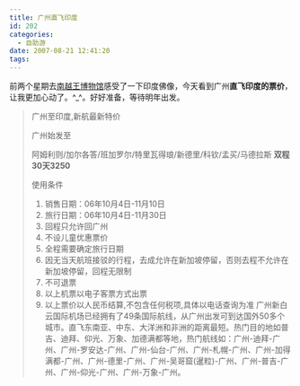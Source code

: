 ```yaml
---
title: 广州直飞印度
id: 202
categories:
  - 自助游
date: 2007-08-21 12:41:20
tags:
---
```


前两个星期去[南越王博物馆](http://gznywm.yahtour.com/index_6.htm)感受了一下印度佛像，今天看到广州**直飞印度的票价**，让我更加心动了。^_^。好好准备，等待明年出发。
> 广州至印度,新航最新特价
> 
> 广州始发至
> 
> 阿姆利则/加尔各答/班加罗尔/特里瓦得琅/新德里/科钦/孟买/马德拉斯
> **双程30天3250**
> 
> 使用条件
> 
> 1.  销售日期：06年10月4日-11月10日
> 2.  旅行日期：06年10月4日-11月30日
> 3.  回程只允许回广州
> 4.  不设儿童优惠票价
> 5.  全程需要确定旅行日期
> 6.  因无当天航班接驳的行程，去成允许在新加坡停留，否则去程不允许在新加坡停留，回程无限制
> 7.  不可退票
> 8.  以上机票以电子客票方式出票
> 9.  以上票价以人民币结算,不包含任何税项,具体以电话查询为准
广州新白云国际机场已经拥有了49条国际航线，从广州出发可到达国外50多个城市。直飞东南亚、中东、大洋洲和非洲的距离最短。热门目的地如普吉、迪拜、仰光、万象、加德满都等地，热门航线如：广州-迪拜-广州、广州-罗安达-广州、广州-仙台-广州、广州-札幌-广州、广州-加得满都-广州、广州-德里-广州、广州-吴哥窟(暹粒)-广州、广州-普吉-广州、广州-仰光-广州、广州-万象-广州。